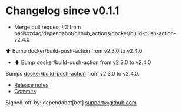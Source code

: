 # Changelog since v0.1.1
- Merge pull request #3 from barisozdag/dependabot/github_actions/docker/build-push-action-v2.4.0

⬆️ Bump docker/build-push-action from v2.3.0 to v2.4.0 
- ⬆ Bump docker/build-push-action from v2.3.0 to v2.4.0

Bumps [docker/build-push-action](https://github.com/docker/build-push-action) from v2.3.0 to v2.4.0.
- [Release notes](https://github.com/docker/build-push-action/releases)
- [Commits](https://github.com/docker/build-push-action/compare/v2.3.0...e1b7f96249f2e4c8e4ac1519b9608c0d48944a1f)

Signed-off-by: dependabot[bot] <support@github.com> 

